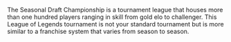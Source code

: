 The Seasonal Draft Championship is a tournament league that houses more than 
one hundred players ranging in skill from gold elo to challenger.
This League of Legends tournament is not your standard tournament but is 
more similar to a franchise system that varies from season to season.
